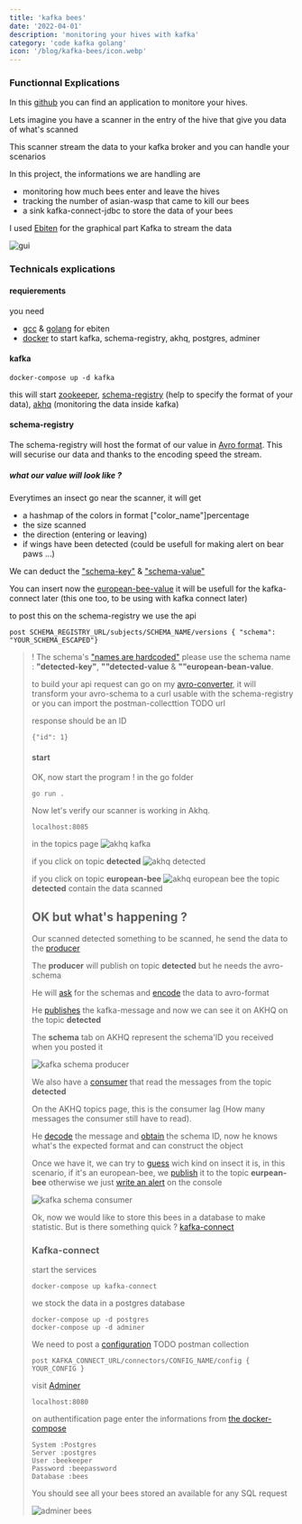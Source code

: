 ```yaml
---
title: 'kafka bees'
date: '2022-04-01'
description: 'monitoring your hives with kafka'
category: 'code kafka golang'
icon: '/blog/kafka-bees/icon.webp'
---
```


### Functionnal Explications
In this [github](https://github.com/IPreferWater/kafka-bees) you can find an application to monitore your hives.

Lets imagine you have a scanner in the entry of the hive that give you data of what's scanned

This scanner stream the data to your kafka broker and you can handle your scenarios

In this project, the informations we are handling are
- monitoring how much bees enter and leave the hives
- tracking the number of asian-wasp that came to kill our bees
- a sink kafka-connect-jdbc to store the data of your bees

I used [Ebiten](https://ebiten.org/) for the graphical part
Kafka to stream the data

![gui](/blog/kafka-bees/gui.webp)

### Technicals explications

#### requierements
you need
- [gcc](https://gcc.gnu.org/install/binaries.html) & [golang](https://go.dev/doc/install) for ebiten
- [docker](https://docs.docker.com/get-docker/) to start kafka, schema-registry, akhq, postgres, adminer


#### kafka

```
docker-compose up -d kafka
```
this will start [zookeeper](https://zookeeper.apache.org/), [schema-registry](https://docs.confluent.io/platform/current/schema-registry/index.html) (help to specify the format of your data), [akhq](https://akhq.io/) (monitoring the data inside kafka)

#### schema-registry

The schema-registry will host the format of our value in [Avro format](https://avro.apache.org/). This will securise our data and thanks to the encoding speed the stream.

##### what our value will look like ?

Everytimes an insect go near the scanner, it will get 
- a hashmap of the colors in format ["color_name"]percentage
- the size scanned 
- the direction (entering or leaving)
- if wings have been detected (could be usefull for making alert on bear paws ...)

We can deduct the ["schema-key"](https://github.com/IPreferWater/kafka-bees/blob/master/schema-registry/data-key.json) & ["schema-value"](https://github.com/IPreferWater/kafka-bees/blob/master/schema-registry/data-value.json)

You can insert now the [european-bee-value](https://github.com/IPreferWater/kafka-bees/blob/master/schema-registry/european-bee-value.json) it will be usefull for the kafka-connect later
(this one too, to be using with kafka connect later)

to post this on the schema-registry we use the api
```
post SCHEMA_REGISTRY_URL/subjects/SCHEMA_NAME/versions { "schema": "YOUR_SCHEMA_ESCAPED"}
```
> ! The schema's ["names are hardcoded"](https://github.com/IPreferWater/kafka-bees/blob/master/go/kafkabee/producer.go#L152)
>   please use the schema name : **"detected-key"**, **""detected-value** & **""european-bean-value**.<blockquote>

to build your api request can go on my [avro-converter](/blog/avro-schema-to-curl), it will transform your avro-schema to a curl usable with the schema-registry or you can import the postman-collecttion TODO url

response should be an ID
```
{"id": 1}
```

#### start


OK, now start the program ! in the go folder
```
go run .
```

Now let's verify our scanner is working in Akhq.

```
localhost:8085
```
in the topics page
![akhq kafka](/blog/kafka-bees/akhq_kafka.webp)

if you click on topic **detected**
![akhq detected](/blog/kafka-bees/akhq_detected.webp)

if you click on topic **european-bee**
![akhq european bee](/blog/kafka-bees/akhq_european-bee.webp)
the topic **detected** contain the data scanned

## OK but what's happening ?

Our scanned detected something to be scanned, he send the data to the [producer](https://github.com/IPreferWater/kafka-bees/blob/master/go/kafkabee/producer.go)

The **producer** will publish on topic **detected** but he needs the avro-schema

He will [ask](https://github.com/IPreferWater/kafka-bees/blob/15b7d9c414fe8a7f5e36f6c901f57b4bd888fce3/go/kafkabee/schema_registry.go#L11) for the schemas and [encode](https://github.com/IPreferWater/kafka-bees/blob/15b7d9c414fe8a7f5e36f6c901f57b4bd888fce3/go/kafkabee/schema_registry.go#L11) the data to avro-format

He [publishes](https://github.com/IPreferWater/kafka-bees/blob/master/go/kafkabee/producer.go#L110) the kafka-message and now we can see it on AKHQ on the topic **detected**

The **schema** tab on AKHQ represent the schema'ID you received when you posted it

![kafka schema producer](/blog/kafka-bees/kafka_schema_1.webp)

We also have a [consumer](https://github.com/IPreferWater/kafka-bees/blob/master/go/kafkabee/consumer.go) that read the messages from the topic **detected** 

On the AKHQ topics page, this is the consumer lag (How many messages the consumer still have to read).

He [decode](https://github.com/IPreferWater/kafka-bees/blob/15b7d9c414fe8a7f5e36f6c901f57b4bd888fce3/go/kafkabee/schema_registry.go#L58) the message and [obtain](https://github.com/IPreferWater/kafka-bees/blob/15b7d9c414fe8a7f5e36f6c901f57b4bd888fce3/go/kafkabee/schema_registry.go#L90) the schema ID, now he knows what's the expected format and can construct the object

Once we have it, we can try to [guess](https://github.com/IPreferWater/kafka-bees/blob/15b7d9c414fe8a7f5e36f6c901f57b4bd888fce3/go/kafkabee/guess.go#L6) wich kind on insect it is, in this scenario, if it's an european-bee, we [publish](https://github.com/IPreferWater/kafka-bees/blob/15b7d9c414fe8a7f5e36f6c901f57b4bd888fce3/go/kafkabee/guess.go#L13) it to the topic **eurpean-bee** otherwise we just [write an alert](https://github.com/IPreferWater/kafka-bees/blob/15b7d9c414fe8a7f5e36f6c901f57b4bd888fce3/go/kafkabee/guess.go#L26) on the console

![kafka schema consumer](/blog/kafka-bees/kafka_schema_2.webp)

Ok, now we would like to store this bees in a database to make statistic.
But is there something quick ? [kafka-connect](https://www.confluent.io/fr-fr/blog/kafka-connect-tutorial/)

### Kafka-connect

start the services
```
docker-compose up kafka-connect
```
we stock the data in a postgres database
```
docker-compose up -d postgres
docker-compose up -d adminer
```

We need to post a [configuration](https://github.com/IPreferWater/kafka-bees/blob/15b7d9c414fe8a7f5e36f6c901f57b4bd888fce3/kafka-connect/connector-config-dev.json) TODO postman collection
```
post KAFKA_CONNECT_URL/connectors/CONFIG_NAME/config { YOUR_CONFIG }
```

visit [Adminer](https://www.adminer.org/)
```
localhost:8080
```

on authentification page enter the informations from [the docker-compose](https://github.com/IPreferWater/kafka-bees/blob/15b7d9c414fe8a7f5e36f6c901f57b4bd888fce3/docker-compose.yml#L91)

```
System :Postgres
Server :postgres
User :beekeeper	
Password :beepassword
Database :bees	
```

You should see all your bees stored an available for any SQL request

![adminer bees](/blog/kafka-bees/adminer.webp)
